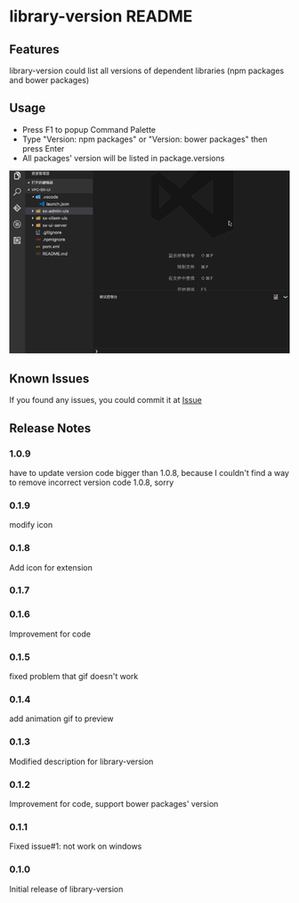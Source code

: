 # library-version README

## Features

library-version could list all versions of dependent libraries (npm packages and bower packages)

## Usage
* Press F1 to popup Command Palette
* Type "Version: npm packages" or "Version: bower packages" then press Enter
* All packages' version will be listed in package.versions

![install and work](https://raw.githubusercontent.com/momoko8443/vscode-library-version/master/preview.gif)

## Known Issues

If you found any issues, you could commit it at [Issue](https://github.com/momoko8443/vscode-library-version/issues)

## Release Notes

### 1.0.9
have to update version code bigger than 1.0.8, because I couldn't find a way to remove incorrect version code 1.0.8, sorry

### 0.1.9
modify icon

### 0.1.8
Add icon for extension
### 0.1.7

### 0.1.6
Improvement for code

### 0.1.5
fixed problem that gif doesn't work
### 0.1.4
add animation gif to preview

### 0.1.3
Modified description for library-version

### 0.1.2

Improvement for code, support bower packages' version

### 0.1.1 

Fixed issue#1: not work on windows 

### 0.1.0

Initial release of library-version
